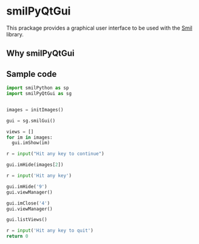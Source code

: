 
# smilPyQtGui

This prackage provides a graphical user interface to be used with the [Smil](https://smil.cmm.minesparis.psl.eu) library.

## Why smilPyQtGui



## Sample code

```Python
import smilPython as sp
import smilPyQtGui as sg


images = initImages()

gui = sg.smilGui()

views = []
for im in images:
  gui.imShow(im)

r = input("Hit any key to continue")

gui.imHide(images[2])

r = input('Hit any key')

gui.imHide('9')
gui.viewManager()

gui.imClose('4')
gui.viewManager()

gui.listViews()

r = input('Hit any key to quit')
return 0
```
